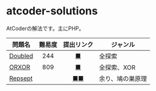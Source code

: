 # atcoder-solutions
AtCoderの解法です。主にPHP。

|問題名|難易度|提出リンク|ジャンル|
|-|:-:|:-:|-|
|[Doubled](https://atcoder.jp/contests/abc196/tasks/abc196_c)|244|[■](https://atcoder.jp/contests/abc196/submissions/21337529)|全探索|
|[ORXOR](https://atcoder.jp/contests/abc197/tasks/abc197_c)|809|[■](https://atcoder.jp/contests/abc197/submissions/21407420)|全探索、XOR|
|[Repsept](https://atcoder.jp/contests/abc174/tasks/abc174_c)||[■](https://atcoder.jp/contests/abc174/submissions/21738628)[■](https://atcoder.jp/contests/abc174/submissions/21738908)|余り、鳩の巣原理|